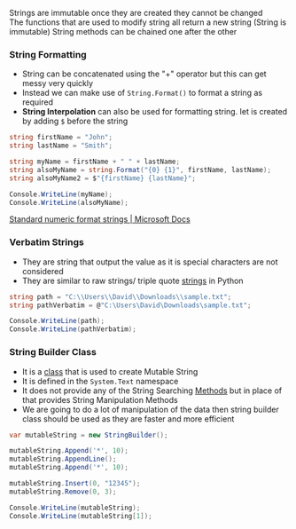 Strings are immutable once they are created they cannot be changed  
The functions that are used to modify string all return a new string (String is immutable)
String methods can be chained one after the other

### String Formatting

* String can be concatenated using the "+" operator but this can get messy very quickly
* Instead we can make use of `String.Format()` to format a string as required
* **String Interpolation** can also be used for formatting string. Iet is created by adding `$` before the string

````csharp
string firstName = "John";
string lastName = "Smith";

string myName = firstName + " " + lastName;
string alsoMyName = string.Format("{0} {1}", firstName, lastName);
string alsoMyName2 = $"{firstName} {lastName}";

Console.WriteLine(myName);
Console.WriteLine(alsoMyName);
````

[Standard numeric format strings | Microsoft Docs](https://docs.microsoft.com/en-us/dotnet/standard/base-types/standard-numeric-format-strings)

### Verbatim Strings

* They are string that output the value as it is special characters are not considered
* They are similar to raw strings/ triple quote [strings](../../Python/Fundamental%20Concepts/Python%20Strings.md) in Python

````csharp
string path = "C:\\Users\\David\\Downloads\\sample.txt";
string pathVerbatim = @"C:\Users\David\Downloads\sample.txt";

Console.WriteLine(path);
Console.WriteLine(pathVerbatim);
````

### String Builder Class

* It is a [class](../Object%20Oriented%20Concepts/CSharp%20Classes.md) that is used to create Mutable String
* It is defined in the `System.Text` namespace
* It does not provide any of the String Searching [Methods](../Object%20Oriented%20Concepts/CSharp%20Methods.md) but in place of that provides String Manipulation Methods
* We are going to do a lot of manipulation of the data then string builder class should be used as they are faster and more efficient

````csharp
var mutableString = new StringBuilder();

mutableString.Append('*', 10);
mutableString.AppendLine();
mutableString.Append('*', 10);

mutableString.Insert(0, "12345");
mutableString.Remove(0, 3);

Console.WriteLine(mutableString);
Console.WriteLine(mutableString[1]);
````
